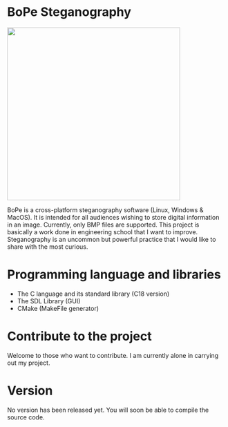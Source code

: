 # BoPe Steganography

<img src="https://user-images.githubusercontent.com/33329690/60058471-cef12500-96e8-11e9-82c1-eb570144e95d.png" width="400">

BoPe is a cross-platform steganography software (Linux, Windows & MacOS). It is intended for all audiences wishing to store digital information in an image. Currently, only BMP files are supported.
This project is basically a work done in engineering school that I want to improve. Steganography is an uncommon but powerful practice that I would like to share with the most curious.

# Programming language and libraries
- The C language and its standard library (C18 version)
- The SDL Library (GUI)
- CMake (MakeFile generator)

# Contribute to the project
Welcome to those who want to contribute. I am currently alone in carrying out my project.

# Version
No version has been released yet. You will soon be able to compile the source code.
